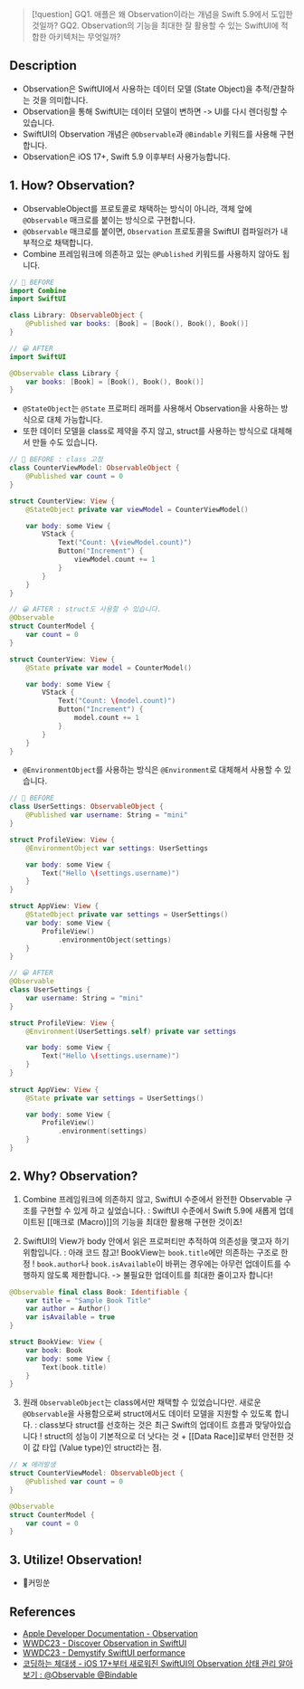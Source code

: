 >[!question]
>GQ1. 애플은 왜 Observation이라는 개념을 Swift 5.9에서 도입한 것일까?
>GQ2. Observation의 기능을 최대한 잘 활용할 수 있는 SwiftUI에 적합한 아키텍처는 무엇일까?

## Description

- Observation은 SwiftUI에서 사용하는 데이터 모델 (State Object)을 추적/관찰하는 것을 의미합니다.
- Observation을 통해 SwiftUI는 데이터 모델이 변하면 -> UI를 다시 렌더링할 수 있습니다.
- SwiftUI의 Observation 개념은 `@Observable`과 `@Bindable` 키워드를 사용해 구현합니다.
- Observation은 iOS 17+, Swift 5.9 이후부터 사용가능합니다.


## 1. How? Observation?

+ ObservableObject를 프로토콜로 채택하는 방식이 아니라, 객체 앞에 `@Observable` 매크로를 붙이는 방식으로 구현합니다.
+ `@Observable` 매크로를 붙이면, `Observation` 프로토콜을 SwiftUI 컴파일러가 내부적으로 채택합니다.
+ Combine 프레임워크에 의존하고 있는 `@Published` 키워드를 사용하지 않아도 됩니다.

```Swift
// 🤨 BEFORE 
import Combine
import SwiftUI

class Library: ObservableObject { 
	@Published var books: [Book] = [Book(), Book(), Book()] 
} 

// 😀 AFTER
import SwiftUI

@Observable class Library { 
	var books: [Book] = [Book(), Book(), Book()] 
}
```

+ `@StateObject`는 `@State` 프로퍼티 래퍼를 사용해서 Observation을 사용하는 방식으로 대체 가능합니다.
+ 또한 데이터 모델을 class로 제약을 주지 않고, struct를 사용하는 방식으로 대체해서 만들 수도 있습니다.

```Swift
// 🤨 BEFORE : class 고정
class CounterViewModel: ObservableObject {
    @Published var count = 0
}

struct CounterView: View {
    @StateObject private var viewModel = CounterViewModel()

    var body: some View {
        VStack {
            Text("Count: \(viewModel.count)")
            Button("Increment") {
                viewModel.count += 1
            }
        }
    }
}

// 😀 AFTER : struct도 사용할 수 있습니다.
@Observable
struct CounterModel {
    var count = 0
}

struct CounterView: View {
    @State private var model = CounterModel()

    var body: some View {
        VStack {
            Text("Count: \(model.count)")
            Button("Increment") {
                model.count += 1
            }
        }
    }
}
```

- `@EnvironmentObject`를 사용하는 방식은 `@Environment`로 대체해서 사용할 수 있습니다.

```Swift
// 🤨 BEFORE
class UserSettings: ObservableObject {
    @Published var username: String = "mini"
} 

struct ProfileView: View {
    @EnvironmentObject var settings: UserSettings

    var body: some View {
        Text("Hello \(settings.username)")
    }
}

struct AppView: View {
    @StateObject private var settings = UserSettings()
    var body: some View {
        ProfileView()
            .environmentObject(settings)
    }
}

// 😀 AFTER
@Observable
class UserSettings {
    var username: String = "mini"
}

struct ProfileView: View {
    @Environment(UserSettings.self) private var settings

    var body: some View {
        Text("Hello \(settings.username)")
    }
}
  
struct AppView: View {
    @State private var settings = UserSettings()

    var body: some View {
        ProfileView()
            .environment(settings)
    }
}
```


## 2. Why? Observation?

1. Combine 프레임워크에 의존하지 않고, SwiftUI 수준에서 완전한 Observable 구조를 구현할 수 있게 하고 싶었습니다.
   : SwiftUI 수준에서 Swift 5.9에 새롭게 업데이트된 [[매크로 (Macro)]]의 기능을 최대한 활용해 구현한 것이죠!
   
2. SwiftUI의 View가 body 안에서 읽은 프로퍼티만 추적하여 의존성을 맺고자 하기 위함입니다.
   : 아래 코드 참고!
   BookView는 `book.title`에만 의존하는 구조로 한정 ! `book.author`나 `book.isAvailable`이 바뀌는 경우에는 아무런 업데이트를 수행하지 않도록 제한합니다.
   -> 불필요한 업데이트를 최대한 줄이고자 합니다!
   
```Swift
@Observable final class Book: Identifiable { 
	var title = "Sample Book Title" 
	var author = Author() 
	var isAvailable = true 
}

struct BookView: View { 
	var book: Book 
	var body: some View { 
		Text(book.title) 
	} 
}
```

3. 원래 `ObservableObject`는 class에서만 채택할 수 있었습니다만. 새로운 `@Observable`을 사용함으로써 struct에서도 데이터 모델을 지원할 수 있도록 합니다.
   : class보다 struct를 선호하는 것은 최근 Swift의 업데이트 흐름과 맞닿아있습니다 !
   struct의 성능이 기본적으로 더 낫다는 것 + [[Data Race]]로부터 안전한 것이 값 타입 (Value type)인 struct라는 점.

```Swift
// ❌ 에러발생
struct CounterViewModel: ObservableObject {
    @Published var count = 0
}

@Observable
struct CounterModel {
    var count = 0
}
```


## 3. Utilize! Observation!

+ 커밍쑨


## References

- [Apple Developer Documentation - Observation](https://developer.apple.com/documentation/observation)
- [WWDC23 - Discover Observation in SwiftUI](https://developer.apple.com/kr/videos/play/wwdc2023/10149/)
- [WWDC23 - Demystify SwiftUI performance](https://developer.apple.com/kr/videos/play/wwdc2023/10160/)
- [코딩하는 체대생 - iOS 17+부터 새로워진 SwiftUI의 Observation 상태 관리 알아보기 : @Observable @Bindable](https://mini-min-dev.tistory.com/341)